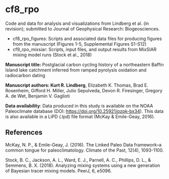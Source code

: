 # cf8_rpo

Code and data for analysis and visualizations from Lindberg et al. (in revision); submitted to Journal of Geophysical Research: Biogeosciences.
- cf8_rpo_figures: Scripts and associated data files for producing figures from the manuscript (Figures 1-5, Supplemental Figures S1-S12)
- cf9_rpo_mixsiar: Scripts, input files, and output results from MixSIAR mixing model runs (Stock et al., 2018) 

**Manuscript title:** Postglacial carbon cycling history of a northeastern Baffin Island lake catchment inferred from ramped pyrolysis oxidation and radiocarbon dating

**Manuscript authors: Kurt R. Lindberg**, Elizabeth K. Thomas, Brad E. Rosenheim, Gifford H. Miller, Julio Sepulveda, Devon R. Firesinger, Gregory A. de Wet, Benjamin V. Gaglioti

**Data availability**: Data produced in this study is available on the NOAA Paleoclimate database (DOI: https://doi.org/10.25921/pzpk-bx34). This data is also available in a LiPD (.lpd) file format (McKay & Emile-Geay, 2016).

## References
McKay, N. P., & Emile-Geay, J. (2016). The Linked Paleo Data framework–a common tongue for paleoclimatology. Climate of the Past, 12(4), 1093-1100.

Stock, B. C., Jackson, A. L., Ward, E. J., Parnell, A. C., Phillips, D. L., & Semmens, B. X. (2018). Analyzing mixing systems using a new generation of Bayesian tracer mixing models. PeerJ, 6, e5096.
